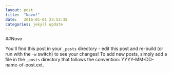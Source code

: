 ```yaml
---
layout: post
title:  "Novo!"
date:   2016-01-01 23:52:38
categories: jekyll update
---
```


##Novo

You'll find this post in your `_posts` directory - edit this post and re-build (or run with the `-w` switch) to see your changes!
To add new posts, simply add a file in the `_posts` directory that follows the convention: YYYY-MM-DD-name-of-post.ext.
